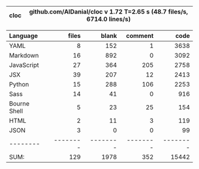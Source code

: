 cloc|github.com/AlDanial/cloc v 1.72  T=2.65 s (48.7 files/s, 6714.0 lines/s)
--- | ---

Language|files|blank|comment|code
:-------|-------:|-------:|-------:|-------:
YAML|8|152|1|3638
Markdown|16|892|0|3092
JavaScript|27|364|205|2758
JSX|39|207|12|2413
Python|15|288|106|2253
Sass|14|41|0|916
Bourne Shell|5|23|25|154
HTML|2|11|3|119
JSON|3|0|0|99
--------|--------|--------|--------|--------
SUM:|129|1978|352|15442
